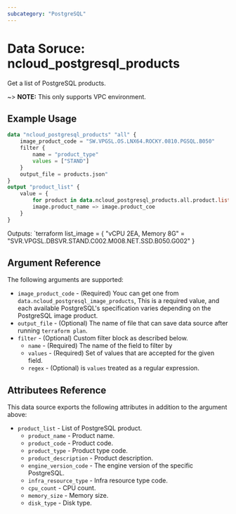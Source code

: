 ```yaml
---
subcategory: "PostgreSQL"
---
```


# Data Soruce: ncloud_postgresql_products

Get a list of PostgreSQL products.

~> **NOTE:** This only supports VPC environment.

## Example Usage

```terraform
data "ncloud_postgresql_products" "all" {
    image_product_code = "SW.VPGSL.OS.LNX64.ROCKY.0810.PGSQL.B050"
    filter {
        name = "product_type" 
        values = ["STAND"]
    }
    output_file = products.json"
}
output "product_list" {
    value = {
        for product in data.ncloud_postgresql_products.all.product.list :
        image.product_name => image.product_coe
    }
}
```

Outputs:
`terraform
list_image = {
    "vCPU 2EA, Memory 8G" = "SVR.VPGSL.DBSVR.STAND.C002.M008.NET.SSD.B050.G002"
}

## Argument Reference

The following arguments are supported:

* `image_product_code` - (Required) Youc can get one from `data.ncloud_postgresql_image_products`, This is a required value, and each available PostgreSQL's specification varies depending on the PostgreSQL image product.
* `output_file` - (Optional) The name of file that can save data source after running `terraform plan`.
* `filter` - (Optional) Custom filter block as described below.
  * `name` - (Required) The name of the field to filter by
  * `values` - (Required) Set of values that are accepted for the given field.
  * `regex` - (Optional) is `values` treated as a regular expression.

## Attributees Reference

This data source exports the following attributes in addition to the argument above:

* `product_list` - List of PostgreSQL product.
  * `product_name` - Product name.
  * `product_code` - Product code.
  * `product_type` - Product type code.
  * `product_description` - Product description.
  * `engine_version_code` - The engine version of the specific PostgreSQL.
  * `infra_resource_type` - Infra resource type code.
  * `cpu_count` - CPU count.
  * `memory_size` - Memory size.
  * `disk_type` - Disk type.